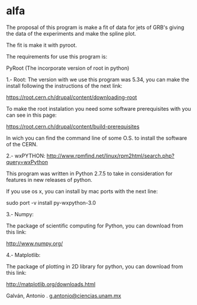 alfa
====

The proposal of this program is make a fit of data
for jets of GRB's giving the data of the experiments
and make the spline plot.

The fit is make it with pyroot.

The requirements for use this program is:

PyRoot (The incorporate version of root in python)

1.- Root:
The version with we use this program was 5.34, you can
make the install following the instructions of the next link:

https://root.cern.ch/drupal/content/downloading-root

To make the root instalation you need some software prerequisites with
you can see in this page:

https://root.cern.ch/drupal/content/build-prerequisites

In wich you can find the command line of some O.S. to install the software of the CERN.

2.- wxPYTHON:
http://www.rpmfind.net/linux/rpm2html/search.php?query=wxPython

This program was written in Python 2.7.5 to take in consideration
for features in new releases of python.

If you use os x, you can install by mac ports with the next line:

sudo port -v install py-wxpython-3.0

3.- Numpy:

The package of scientific computing for Python, you can download from
this link:

http://www.numpy.org/

4.- Matplotlib:

The package of plotting in 2D library for python, you can download
from this link:

http://matplotlib.org/downloads.html

Galván, Antonio .
g.antonio@ciencias.unam.mx

